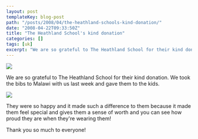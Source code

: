 ```yaml
---
layout: post
templateKey: blog-post
path: "/posts/2008/04/the-heathland-schools-kind-donation/"
date: "2008-04-22T09:33:50Z"
title: "The Heathland School's kind donation"
categories: []
tags: [uk]
excerpt: "We are so grateful to The Heathland School for their kind donation. We took the bibs to Malawi with..."
---
```


![](http://www.landirani.org/image_library/news/thumb-200x200/49945879947f9bibs2.jpg)

We are so grateful to The Heathland School for their kind donation. We took the bibs to Malawi with us last week and gave them to the kids.

![](http://www.landirani.org/image_library/news/thumb-200x200/49945888c2e4bbibs3.jpg)

They were so happy and it made such a difference to them because it made them feel special and gives them a sense of worth and you can see how proud they are when they're wearing them!

Thank you so much to everyone!